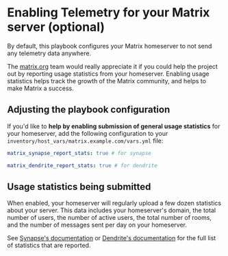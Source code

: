 <!--
SPDX-FileCopyrightText: 2018 - 2024 Slavi Pantaleev
SPDX-FileCopyrightText: 2019 - 2022 MDAD project contributors
SPDX-FileCopyrightText: 2020 Aki Salminen
SPDX-FileCopyrightText: 2022 Aaron Raimist
SPDX-FileCopyrightText: 2024 - 2025 Suguru Hirahara

SPDX-License-Identifier: AGPL-3.0-or-later
-->

# Enabling Telemetry for your Matrix server (optional)

By default, this playbook configures your Matrix homeserver to not send any telemetry data anywhere.

The [matrix.org](https://matrix.org) team would really appreciate it if you could help the project out by reporting usage statistics from your homeserver. Enabling usage statistics helps track the growth of the Matrix community, and helps to make Matrix a success.

## Adjusting the playbook configuration

If you'd like to **help by enabling submission of general usage statistics** for your homeserver, add the following configuration to your `inventory/host_vars/matrix.example.com/vars.yml` file:

```yaml
matrix_synapse_report_stats: true # for synapse

matrix_dendrite_report_stats: true # for dendrite
```

## Usage statistics being submitted

When enabled, your homeserver will regularly upload a few dozen statistics about your server. This data includes your homeserver's domain, the total number of users, the number of active users, the total number of rooms, and the number of messages sent per day on your homeserver.

See [Synapse's documentation](https://github.com/element-hq/synapse/blob/develop/docs/usage/administration/monitoring/reporting_homeserver_usage_statistics.md#available-statistics) or [Dendrite's documentation](https://github.com/element-hq/dendrite/blob/main/docs/FAQ.md#what-is-being-reported-when-enabling-phone-home-statistics) for the full list of statistics that are reported.
